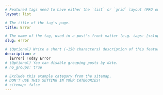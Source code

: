 ```yaml
---
# Featured tags need to have either the `list` or `grid` layout (PRO only).
layout: list

# The title of the tag's page.
title: Error

# The name of the tag, used in a post's front matter (e.g. tags: [<slug>]).
slug: error

# (Optional) Write a short (~150 characters) description of this featured tag.
description: >
  [Error] Today Error 
# (Optional) You can disable grouping posts by date.
# no_groups: true

# Exclude this example category from the sitemap.
# DON'T USE THIS SETTING IN YOUR CATEGORIES!
# sitemap: false
---
```

